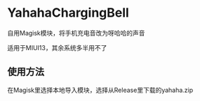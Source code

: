 # YahahaChargingBell

自用Magisk模块，将手机充电音改为呀哈哈的声音

适用于MIUI13，其余系统多半用不了

## 使用方法

在Magisk里选择本地导入模块，选择从Release里下载的yahaha.zip
